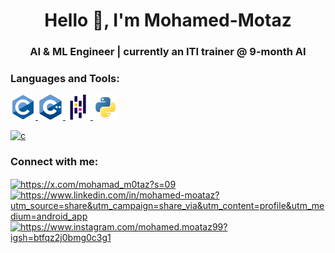 <h1 align="center">Hello 👋, I'm Mohamed-Motaz</h1>
<h3 align="center">AI & ML Engineer | currently an ITI trainer @ 9-month AI</h3>

<h3 align="left">Languages and Tools:</h3>
<p align="left"> <a href="https://www.cprogramming.com/" target="_blank" rel="noreferrer"> <img src="https://raw.githubusercontent.com/devicons/devicon/master/icons/c/c-original.svg" alt="c" width="40" height="40"/> </a> <a href="https://www.w3schools.com/cpp/" target="_blank" rel="noreferrer"> <img src="https://raw.githubusercontent.com/devicons/devicon/master/icons/cplusplus/cplusplus-original.svg" alt="cplusplus" width="40" height="40"/> </a> <a href="https://pandas.pydata.org/" target="_blank" rel="noreferrer"> <img src="https://raw.githubusercontent.com/devicons/devicon/2ae2a900d2f041da66e950e4d48052658d850630/icons/pandas/pandas-original.svg" alt="pandas" width="40" height="40"/> </a> <a href="https://www.python.org" target="_blank" rel="noreferrer"> <img src="https://raw.githubusercontent.com/devicons/devicon/master/icons/python/python-original.svg" alt="python" width="40" height="40"/> </a> </p>
<p align="left"> <a href="[https://www.cprogramming.com/](https://jupyter.org/)" target="_blank" rel="noreferrer"> <img src="[https://raw.githubusercontent.com/devicons/devicon/master/icons/c/c-original.svg](https://user-images.githubusercontent.com/25181517/183914128-3fc88b4a-4ac1-40e6-9443-9a30182379b7.png)" alt="c" width="40" height="40"/> </a>


<h3 align="left">Connect with me:</h3>
<p align="left">
<a href="https://twitter.com/https://x.com/mohamad_m0taz?s=09" target="blank"><img align="center" src="https://raw.githubusercontent.com/rahuldkjain/github-profile-readme-generator/master/src/images/icons/Social/twitter.svg" alt="https://x.com/mohamad_m0taz?s=09" height="30" width="40" /></a>
<a href="https://linkedin.com/in/https://www.linkedin.com/in/mohamed-moataz?utm_source=share&utm_campaign=share_via&utm_content=profile&utm_medium=android_app" target="blank"><img align="center" src="https://raw.githubusercontent.com/rahuldkjain/github-profile-readme-generator/master/src/images/icons/Social/linked-in-alt.svg" alt="https://www.linkedin.com/in/mohamed-moataz?utm_source=share&utm_campaign=share_via&utm_content=profile&utm_medium=android_app" height="30" width="40" /></a>
<a href="https://instagram.com/https://www.instagram.com/mohamed.moataz99?igsh=btfqz2j0bmg0c3g1" target="blank"><img align="center" src="https://raw.githubusercontent.com/rahuldkjain/github-profile-readme-generator/master/src/images/icons/Social/instagram.svg" alt="https://www.instagram.com/mohamed.moataz99?igsh=btfqz2j0bmg0c3g1" height="30" width="40" /></a>
</p>
